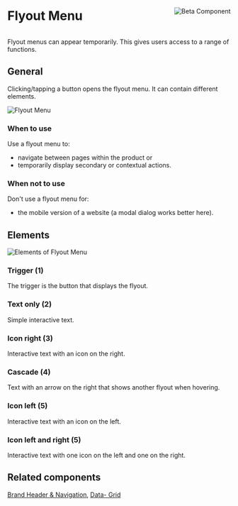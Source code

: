 <div style="display: inline-flex; align-items: center; justify-content: space-between; width: 100%;">
    <h1>Flyout Menu</h1>
    <img src="assets/beta.png" alt="Beta Component" />
</div>

Flyout menus can appear temporarily. This gives users access to a range of functions.

## General

Clicking/tapping a button opens the flyout menu. It can contain different elements.

![Flyout Menu](assets/3_components/flyout-menu/Flyout_Menu.png)

### When to use

Use a flyout menu to:

- navigate between pages within the product or
- temporarily display secondary or contextual actions.

### When not to use

Don't use a flyout menu for:

- the mobile version of a website (a modal dialog works better here).

## Elements

![Elements of Flyout Menu](assets/3_components/flyout-menu/Flyout_Menu_Elements.png)

### Trigger (1)

The trigger is the button that displays the flyout.

### Text only (2)

Simple interactive text.

### Icon right (3)

Interactive text with an icon on the right.

### Cascade (4)

Text with an arrow on the right that shows another flyout when hovering.

### Icon left (5)

Interactive text with an icon on the left.

### Icon left and right (5)

Interactive text with one icon on the left and one on the right.

## Related components

[Brand Header & Navigation](?path=/story/components-brand-header-navigatio), [Data- Grid](?path=/story/beta-components-data-grid)
